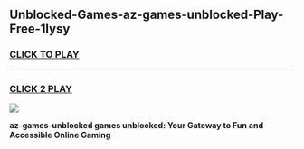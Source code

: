 
## Unblocked-Games-az-games-unblocked-Play-Free-1lysy
<h3>
<a href="https://premium76.site?title=az-games-unblocked&ref=21A">CLICK TO PLAY</a></h3>
<hr>

<h3>
<a href="https://premium76.site?title=az-games-unblocked&ref=21A">CLICK 2 PLAY</a>
  
</h3>

<a href="https://premium76.site?title=az-games-unblocked&ref=21A"><img src="https://clearcache.store/games.png"></a>


**az-games-unblocked games unblocked: Your Gateway to Fun and Accessible Online Gaming**
